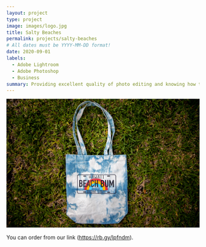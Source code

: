 ```yaml
---
layout: project
type: project
image: images/logo.jpg
title: Salty Beaches
permalink: projects/salty-beaches
# All dates must be YYYY-MM-DD format!
date: 2020-09-01
labels:
  - Adobe Lightroom
  - Adobe Photoshop
  - Business
summary: Providing excellent quality of photo editing and knowing how they want their pictures
---
```


<img class="ui image" src="../images/product.jpg">



You can order from our link (https://rb.gy/lpfndm).
